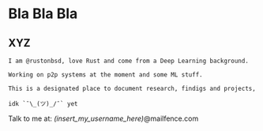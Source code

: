 # Bla Bla Bla
## XYZ
    I am @rustonbsd, love Rust and come from a Deep Learning background.
    
    Working on p2p systems at the moment and some ML stuff. 
    
    This is a designated place to document research, findigs and projects, 
    
    idk `¯\_(ツ)_/¯` yet

Talk to me at: *(insert_my_username_here)*@mailfence.com
